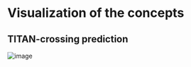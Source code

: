 # Visualization of the concepts
## TITAN-crossing prediction
![image](https://github.com/Equinoxxxxx/MulCPred/blob/main/concepts_visualization/TITAN_cross_trajectory.png)

